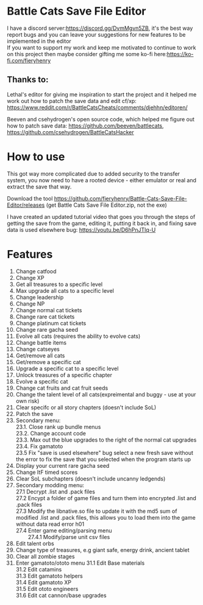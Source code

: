 # Battle Cats Save File Editor

I have a discord server:https://discord.gg/DvmMgvn5ZB, it's the best way report bugs and you can leave your suggestions for new features to be implemented in the editor<br>
If you want to support my work and keep me motivated to continue to work on this project then maybe consider gifting me some ko-fi here:https://ko-fi.com/fieryhenry

## Thanks to:
Lethal's editor for giving me inspiration to start the project and it helped me work out how to patch the save data and edit cf/xp: https://www.reddit.com/r/BattleCatsCheats/comments/djehhn/editoren/

Beeven and csehydrogen's open source code, which helped me figure out how to patch save data: https://github.com/beeven/battlecats, https://github.com/csehydrogen/BattleCatsHacker

# How to use
This got way more complicated due to added security to the transfer system, you now need to have a rooted device - either emulator or real and extract the save that way. 

Download the tool https://github.com/fieryhenry/Battle-Cats-Save-File-Editor/releases (get Battle Cats Save File Editor.zip, not the exe)

I have created an updated tutorial video that goes you through the steps of getting the save from the game, editing it, putting it back in, and fixing save data is used elsewhere bug: https://youtu.be/D6hPnJTlq-U

# Features
1. Change catfood
2. Change XP
3. Get all treasures to a specific level
4. Max upgrade all cats to a specific level
5. Change leadership
6. Change NP
7. Change normal cat tickets
8. Change rare cat tickets
9. Change platinum cat tickets
10. Change rare gacha seed
11. Evolve all cats (requires the ability to evolve cats)
12. Change battle items
13. Change catseyes
14. Get/remove all cats
15. Get/remove a specific cat
16. Upgrade a specific cat to a specific level
17. Unlock treasures of a specific chapter
18. Evolve a specific cat
19. Change cat fruits and cat fruit seeds
20. Change the talent level of all cats(expreimental and buggy - use at your own risk)
21. Clear specifc or all story chapters (doesn't include SoL)
22. Patch the save
23. Secondary menu:  <br>
  23.1. Close rank up bundle menus <br>
  23.2. Change account code <br>
  23.3. Max out the blue upgrades to the right of the normal cat upgrades <br>
  23.4. Fix gamatoto <br>
  23.5  Fix "save is used elsewhere" bug select a new fresh save without the error to fix the save that you selected when the program starts up <br>
24. Display your current rare gacha seed
25. Change ItF timed scores
26. Clear SoL subchapters (doesn't include uncanny ledgends)
27. Secondary modding menu: <br>
  27.1 Decrypt .list and .pack files <br>
  27.2 Encypt a folder of game files and turn them into encrypted .list and .pack files <br>
  27.3 Modify the libnative.so file to update it with the md5 sum of modified .list and .pack files, this allows you to load them into the game without data read error h01 <br>
  27.4 Enter game editing/parsing menu <br>
          &nbsp;&nbsp;&nbsp;&nbsp;&nbsp;&nbsp;&nbsp;&nbsp;27.4.1 Modify/parse unit csv files <br>
28. Edit talent orbs
29. Change type of treasures, e.g giant safe, energy drink, ancient tablet
30. Clear all zombie stages
31. Enter gamatoto/ototo menu
  31.1 Edit Base materials <br>
  31.2 Edit catamins <br>
  31.3 Edit gamatoto helpers <br>
  31.4 Edit gamatoto XP <br>
  31.5 Edit ototo engineers <br>
  31.6 Edit cat cannon/base upgrades <br>
